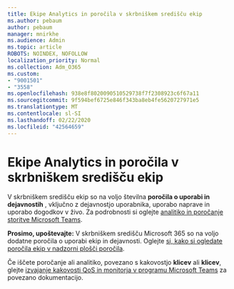 ```yaml
---
title: Ekipe Analytics in poročila v skrbniškem središču ekip
ms.author: pebaum
author: pebaum
manager: mnirkhe
ms.audience: Admin
ms.topic: article
ROBOTS: NOINDEX, NOFOLLOW
localization_priority: Normal
ms.collection: Adm_O365
ms.custom:
- "9001501"
- "3558"
ms.openlocfilehash: 938e8f8020090510529738f7f2308923c6f67a11
ms.sourcegitcommit: 9f594bef6725e846f343ba8eb4fe5620727971e5
ms.translationtype: MT
ms.contentlocale: sl-SI
ms.lasthandoff: 02/22/2020
ms.locfileid: "42564659"
---
```

# <a name="teams-analytics-and-reports-in-the-teams-admin-center"></a>Ekipe Analytics in poročila v skrbniškem središču ekip

V skrbniškem središču ekip so na voljo številna **poročila o uporabi in dejavnostih** , vključno z dejavnostjo uporabnika, uporabo naprave in uporabo dogodkov v živo. Za podrobnosti si oglejte [analitiko in poročanje storitve Microsoft Teams](https://docs.microsoft.com/microsoftteams/teams-analytics-and-reports/teams-reporting-reference).

**Prosimo, upoštevajte:** V skrbniškem središču Microsoft 365 so na voljo dodatne poročila o uporabi ekip in dejavnosti. Oglejte [si, kako si ogledate poročila ekip v nadzorni plošči poročila](https://docs.microsoft.com/microsoftteams/teams-activity-reports#how-to-view-the-teams-reports-in-the-reports-dashboard).

Če iščete poročanje ali analitiko, povezano s kakovostjo **klicev** ali **klicev**, glejte [izvajanje kakovosti QoS in monitorja v programu Microsoft Teams](https://docs.microsoft.com/microsoftteams/monitor-call-quality-qos) za povezano dokumentacijo.

